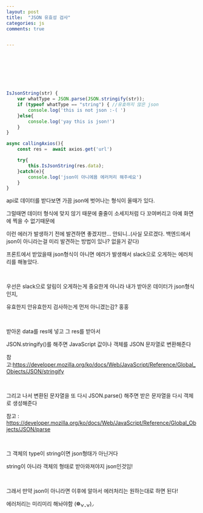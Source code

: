 ```yaml
---
layout: post
title:  "JSON 유효성 검사"
categories: js 
comments: true


---
```


<br>

<Br>

<Br>

<br>

<Br>

~~~javascript
IsJsonString(str) {
    var whatType = JSON.parse(JSON.stringify(str));
    if (typeof whatType == "string") { //유효하지 않은 json
        console.log('this is not json :-( ')
    }else{
        console.log('yay this is json!')
    }
}

async callingAxios(){
    const res =  await axios.get('url')

    try{
        this.IsJsonString(res.data);
    }catch(e){
		console.log('json이 아니에욤 에러처리 해주세요')
    }
}    
~~~



api로 데이터를 받다보면 가끔 json에 벗어나는 형식이 올때가 있다.

그럴때면 데이터 형식에 맞지 않기 때문에 줄줄이 소세지처럼 다 꼬여버리고 아예 화면에 찍을 수 없기때문에

이런 에러가 발생하기 전에 발견하면 좋겠지만... 안되니..(사실 모르겠다. 백엔드에서 json이 아니라는걸 미리 발견하는 방법이 있나? 없을거 같다)

프론트에서 받았을때 json형식이 아니면 에러가 발생해서 slack으로 오게하는 에러처리를 해놓았다.

<br>

우선은 slack으로 알림이 오게하는게 중요한게 아니라 내가 받아온 데이터가 json형식인지, 

유효한지 안유효한지 검사하는게 먼저 아니겠는감? 홍홍

<br>

받아온 data를 res에 넣고 그 res를 받아서 

JSON.stringify()를 해주면 JavaScript 값이나 객체를 JSON 문자열로 변환해준다

참고:https://developer.mozilla.org/ko/docs/Web/JavaScript/Reference/Global_Objects/JSON/stringify

<br>

그리고 나서 변환된 문자열을 또 다시 JSON.parse() 해주면 받은 문자열을 다시 객체로 생성해준다

참고 : https://developer.mozilla.org/ko/docs/Web/JavaScript/Reference/Global_Objects/JSON/parse

<br>

그 객체의 type이 string이면 json형태가 아닌거다

string이 아니라 객체의 형태로 받아와져야지 json인것임!

<br>

그래서 만약 json이 아니라면 이후에 알아서 에러처리는 원하는대로 하면 된다!

에러처리는 미리미리 해놔야함 (❁ᴗ͈ˬᴗ͈)◞

<br>

<br>

<br>












